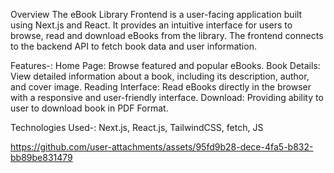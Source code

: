 Overview
The eBook Library Frontend is a user-facing application built using Next.js and React. It provides an intuitive interface for users to browse, read and download eBooks from the library. The frontend connects to the backend API to fetch book data and user information.

Features-:
Home Page: Browse featured and popular eBooks.
Book Details: View detailed information about a book, including its description, author, and cover image.
Reading Interface: Read eBooks directly in the browser with a responsive and user-friendly interface.
Download: Providing ability to user to download book in PDF Format.

Technologies Used-:
Next.js, React.js, TailwindCSS, fetch, JS

https://github.com/user-attachments/assets/95fd9b28-dece-4fa5-b832-bb89be831479

